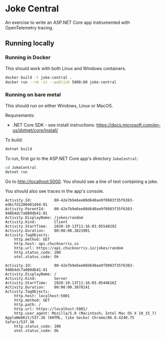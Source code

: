 # Joke Central

An exercise to write an ASP.NET Core app instrumented with OpenTelemetry tracing.

## Running locally

### Running in Docker

This should work with both Linux and Windows containers.

```sh
docker build -t joke-central .
docker run --rm -it --publish 5000:80 joke-central
```

### Running on bare metal

This should run on either Windows, Linux or MacOS.

Requirements:

- .NET Core SDK - see install instructions: <https://docs.microsoft.com/en-us/dotnet/core/install/>

To build:

```sh
dotnet build
```

To run, first go to the ASP.NET Core app's directory `JokeCentral`:

```sh
cd JokeCentral
dotnet run
```

Go to <http://localhost:5000>. You should see a line of text containing a joke.

You should also see traces in the app's console.

```console
Activity.Id:          00-42e7b9e6ee08d640ae9f8983f35f6383-ed6cfd1200481d44-01
Activity.ParentId:    00-42e7b9e6ee08d640ae9f8983f35f6383-948b4dc7a080db41-01
Activity.DisplayName: /jokes/random
Activity.Kind:        Client
Activity.StartTime:   2020-10-13T11:16:03.0554829Z
Activity.Duration:    00:00:00.3821901
Activity.TagObjects:
    http.method: GET
    http.host: api.chucknorris.io
    http.url: https://api.chucknorris.io/jokes/random
    http.status_code: 200
    otel.status_code: Ok

Activity.Id:          00-42e7b9e6ee08d640ae9f8983f35f6383-948b4dc7a080db41-01
Activity.DisplayName: /
Activity.Kind:        Server
Activity.StartTime:   2020-10-13T11:16:03.0544616Z
Activity.Duration:    00:00:00.3878141
Activity.TagObjects:
    http.host: localhost:5001
    http.method: GET
    http.path: /
    http.url: https://localhost:5001/
    http.user_agent: Mozilla/5.0 (Macintosh; Intel Mac OS X 10_15_7) AppleWebKit/537.36 (KHTML, like Gecko) Chrome/86.0.4240.75 Safari/537.36
    http.status_code: 200
    otel.status_code: Ok
```
